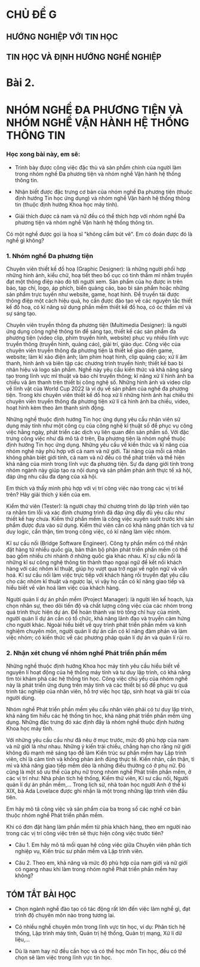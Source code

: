 # CHỦ ĐỀ G

## HƯỚNG NGHIỆP VỚI TIN HỌC

## TIN HỌC VÀ ĐỊNH HƯỚNG NGHỀ NGHIỆP

# Bài 2.
# NHÓM NGHỀ ĐA PHƯƠNG TIỆN VÀ NHÓM NGHỀ VẬN HÀNH HỆ THỐNG THÔNG TIN

### Học xong bài này, em sẽ:

- Trình bày được công việc đặc thù và sản phẩm chính của người làm trong nhóm nghề Đa phương tiện và nhóm nghề Vận hành hệ thống thông tin.

- Nhận biết được đặc trưng cơ bản của nhóm nghề Đa phương tiện (thuộc định hướng Tin học ứng dụng) và nhóm nghề Vận hành hệ thống thông tin (thuộc định hướng Khoa học máy tính).

- Giải thích được cả nam và nữ đều có thể thích hợp với nhóm nghề Đa phương tiện và nhóm nghề Vận hành hệ thống thông tin.


Có một nghề được gọi là hoạ sĩ "không cầm bút vẽ". Em có đoán được đó là nghề gì không?


### 1. Nhóm nghề Đa phương tiện

Chuyên viên thiết kế đồ hoạ (Graphic Designer): là những người phối hợp những hình ảnh, kiểu chữ, hoạ tiết theo bố cục có tính thẩm mĩ nhằm truyền đạt một thông điệp nào đó tới người xem. Sản phẩm của họ được in trên báo, tạp chí, logo, áp phích, biển quảng cáo, bao bì sản phẩm hoặc những sản phẩm trực tuyến như website, game, hoạt hình. Để truyền tải được thông điệp một cách hiệu quả, họ cần được đào tạo về các nguyên tắc thiết kế đồ hoạ, có kĩ năng sử dụng phần mềm thiết kế đồ hoạ, có óc thẩm mĩ và sự sáng tạo.

Chuyên viên truyền thông đa phương tiện (Multimedia Designer): là người ứng dụng công nghệ thông tin để sáng tạo, thiết kế các sản phẩm đa phương tiện (video clip, phim truyền hình, website) phục vụ nhiều lĩnh vực truyền thông (truyền hình, quảng cáo), giải trí, giáo dục. Công việc của chuyên viên truyền thông đa phương tiện là thiết kế giao diện game, website; làm kĩ xảo điện ảnh; làm phim hoạt hình, clip quảng cáo; xử lí âm thanh, hình ảnh và biên tập các chương trình truyền hình; thiết kế bao bì nhãn hiệu và logo sản phẩm. Nghề này yêu cầu kiến thức và khả năng sáng tạo trong lĩnh vực mĩ thuật và báo chí truyền thông; kĩ năng xử lí hình ảnh ba chiều và âm thanh trên thiết bị công nghệ số. Những hình ảnh và video clip về lĩnh vật của World Cup 2022 là ví dụ về sản phẩm của nghề đa phương tiện. Trong khi chuyên viên thiết kế đồ hoạ xử lí những hình ảnh hai chiều thì chuyên viên truyền thông đa phương tiện xử lí cả hình ảnh ba chiều, video, hoạt hình kèm theo âm thanh sinh động.

Những nghề thuộc định hướng Tin học ứng dụng yêu cầu nhân viên sử dụng máy tính như một công cụ của công nghệ kĩ thuật số để phục vụ công việc hằng ngày, phát triển các dịch vụ liên quan đến sản phẩm số. Với đặc trưng công việc như đã mô tả ở trên, Đa phương tiện là nhóm nghề thuộc định hướng Tin học ứng dụng. Những yêu cầu về kiến thức và kĩ năng của nhóm nghề này phù hợp với cả nam và nữ giới. Tài năng của mỗi cá nhân không phân biệt giới tính, cả nam và nữ đều có thể phát triển và thể hiện khả năng của mình trong lĩnh vực đa phương tiện. Sự đa dạng giới tính trong nhóm ngành này giúp tạo ra nội dung và sản phẩm phản ánh thực tế xã hội, đáp ứng nhu cầu đa dạng của xã hội.


Em thích và thấy mình phù hợp với vị trí công việc nào trong các vị trí kể trên? Hãy giải thích ý kiến của em.


Kiểm thử viên (Tester): là người chạy thử chương trình do lập trình viên tạo ra nhằm tìm lỗi và xác định chương trình đã đáp ứng đầy đủ yêu cầu như thiết kế hay chưa. Kiểm thử phần mềm là công việc xuyên suốt trước khi sản phẩm được đưa vào sử dụng. Kiểm thử viên cần có khả năng phân tích và tư duy logic, cẩn thận, tìm trong công việc, có kĩ năng làm việc nhóm.

Kĩ sư cầu nối (Bridge Software Engineer). Công ty phần mềm có thể nhận đặt hàng từ nhiều quốc gia, bản thân bộ phận phát triển phần mềm có thể bao gồm nhiều chi nhánh ở những quốc gia khác nhau. Kĩ sư cầu nối là những kĩ sư công nghệ thông tin thành thạo ngoại ngữ để kết nối khách hàng với các nhóm kĩ thuật, giúp họ vượt qua trở ngại về ngôn ngữ và văn hoá. Kĩ sư cầu nối làm việc trực tiếp với khách hàng rồi truyền đạt yêu cầu cho các nhóm kĩ thuật và ngược lại, vì vậy họ cần có kĩ năng giao tiếp và hiểu biết về văn hoá làm việc của khách hàng.

Người quản lí dự án phần mềm (Project Manager): là người lên kế hoạch, lựa chọn nhân sự, theo dõi tiến độ và chất lượng công việc của các nhóm trong quá trình thực hiện dự án. Để hoàn thành vai trò tổng chỉ huy của mình, người quản lí dự án cần có tổ chức, khả năng lãnh đạo và truyền cảm hứng cho người khác. Ngoài hiểu biết về quy trình phát triển phần mềm và kinh nghiệm chuyên môn, người quản lí dự án cần có kĩ năng đàm phán và làm việc nhóm; có kiến thức về các phương pháp quản lí dự án và quản lí rủi ro.


### 2. Nhận xét chung về nhóm nghề Phát triển phần mềm

Những nghề thuộc định hướng Khoa học máy tính yêu cầu hiểu biết về nguyên lí hoạt động của hệ thống máy tính và tư duy lập trình, có khả năng tìm tòi khám phá các hệ thống tin học. Công việc chủ yếu của nhóm nghề này là phát triển ứng dụng trên máy tính và các thiết bị số để phục vụ quá trình tác nghiệp của nhân viên, hỗ trợ việc học tập, sinh hoạt và giải trí của người dùng.

Nhóm nghề Phát triển phần mềm yêu cầu nhân viên phải có tư duy lập trình, khả năng tìm hiểu các hệ thống tin học, khả năng phát triển phần mềm ứng dụng. Những đặc trưng đó xác định đây là nhóm nghề thuộc định hướng Khoa học máy tính.

Với những yêu cầu cầu như đã nêu ở mục trước, mức độ phù hợp của nam và nữ giới là như nhau. Những ý kiến trái chiều, chẳng hạn cho rằng nữ giới không đủ mạnh mẽ sáng tạo để làm Kiến trúc sư phần mềm hay Lập trình viên, chỉ là cảm tính và không phản ánh đúng thực tế. Kiến nhân, cẩn thận, tỉ mỉ và khả năng giao tiếp mềm dẻo là những điều thường có ở phụ nữ. Đó cũng là một số ưu thế của phụ nữ trong nhóm nghề Phát triển phần mềm, ở các vị trí như: Nhà phân tích hệ thống, Kiểm thử viên, Kĩ sư cầu nối, Người quản lí dự án phần mềm,... Trong lịch sử, nhà toán học người Anh ở thế kỉ XIX, bà Ada Lovelace được ghi nhận là một trong những lập trình viên đầu tiên.


Em hãy mô tả công việc và sản phẩm của ba trong số các nghề cơ bản thuộc nhóm nghề Phát triển phần mềm.


Khi có đơn đặt hàng làm phần mềm từ phía khách hàng, theo em người nào trong các vị trí công việc trên sẽ thực hiện công việc trước tiên?


- Câu 1. Em hãy mô tả mối quan hệ công việc giữa Chuyên viên phân tích nghiệp vụ, Kiến trúc sư phần mềm và Lập trình viên.

- Câu 2. Theo em, khả năng và mức độ phù hợp của nam giới và nữ giới có ngang nhau khi làm trong nhóm nghề Phát triển phần mềm hay không?


## TÓM TẮT BÀI HỌC

- Chọn ngành nghề đào tạo có tác động rất lớn đến việc làm nghề gì, đạt trình độ chuyên môn nào trong tương lai.

- Có nhiều nghề chuyên môn trong lĩnh vực tin học, ví dụ: Phân tích hệ thống, Lập trình máy tính, Quản trị hệ thống, Quản trị mạng, Xử lí dữ liệu,...

- Dù là nam hay nữ đều cần học và có thể học môn Tin học, đều có thể chọn sẽ làm việc trong lĩnh vực tin học.
